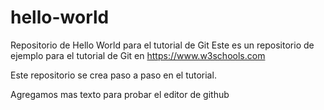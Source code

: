 # hello-world
Repositorio de Hello World para el tutorial de Git
Este es un repositorio de ejemplo para el tutorial de Git en https://www.w3schools.com

Este repositorio se crea paso a paso en el tutorial.

Agregamos mas texto para probar el editor de github
